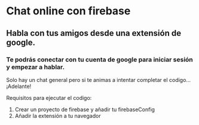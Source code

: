 # Chat online con firebase
## Habla con tus amigos desde una extensión de google.
### Te podrás conectar con tu cuenta de google para iniciar sesión y empezar a hablar.

Solo hay un chat general pero si te animas a intentar completar el codigo...¡Adelante!

Requisitos para ejecutar el codigo:
 1. Crear un proyecto de firebase y añadir tu firebaseConfig
 2. Añadir la extensión a tu navegador

